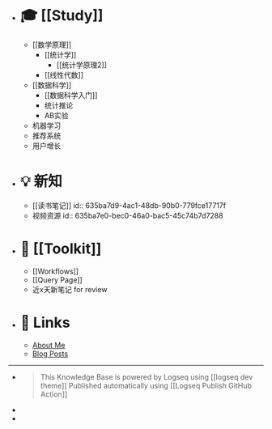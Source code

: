- # 🎓 [[Study]]
	- [[数学原理]]
		- [[统计学]]
			- [[统计学原理2]]
		- [[线性代数]]
	- [[数据科学]]
		- [[数据科学入门]]
		- 统计推论
		- AB实验
	- 机器学习
	- 推荐系统
	- 用户增长
- # 💡 新知
	- [[读书笔记]]
	  id:: 635ba7d9-4ac1-48db-90b0-779fce17717f
	- 视频资源
	  id:: 635ba7e0-bec0-46a0-bac5-45c74b7d7288
- # 🧰 [[Toolkit]]
	- [[Workflows]]
	- [[Query Page]]
	- 近x天新笔记 for review
- # 🔗 Links
	- [About Me](https://kevin7lou.github.io/about/)
	- [Blog Posts](https://kevin7lou.github.io/)
- ------
- > This Knowledge Base is powered by Logseq using [[logseq dev theme]]
  Published automatically using [[Logseq Publish GitHub Action]]
-
-